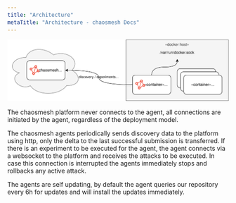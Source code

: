 ```yaml
---
title: "Architecture"
metaTitle: "Architecture - chaosmesh Docs"
---
```


![chaosmesh architecture](./architecture-1.svg)

The chaosmesh platform never connects to the agent, all connections are initiated by the agent, regardless of the deployment model.

The chaosmesh agents periodically sends discovery data to the platform using http, only the delta to the last successful submission is transferred.
If there is an experiment to be executed for the agent, the agent connects via a websocket to the platform and receives the attacks to be executed.
In case this connection is interrupted the agents immediately stops and rollbacks any active attack.

The agents are self updating, by default the agent queries our repository every 6h for updates and will install the updates immediately.


